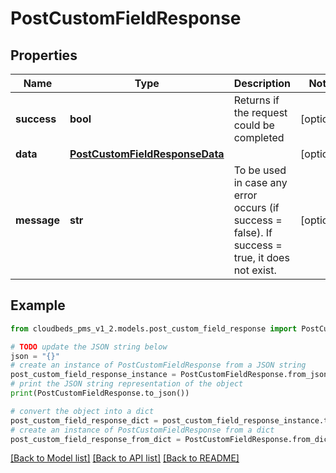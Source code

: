# PostCustomFieldResponse


## Properties

Name | Type | Description | Notes
------------ | ------------- | ------------- | -------------
**success** | **bool** | Returns if the request could be completed | [optional] 
**data** | [**PostCustomFieldResponseData**](PostCustomFieldResponseData.md) |  | [optional] 
**message** | **str** | To be used in case any error occurs (if success &#x3D; false). If success &#x3D; true, it does not exist. | [optional] 

## Example

```python
from cloudbeds_pms_v1_2.models.post_custom_field_response import PostCustomFieldResponse

# TODO update the JSON string below
json = "{}"
# create an instance of PostCustomFieldResponse from a JSON string
post_custom_field_response_instance = PostCustomFieldResponse.from_json(json)
# print the JSON string representation of the object
print(PostCustomFieldResponse.to_json())

# convert the object into a dict
post_custom_field_response_dict = post_custom_field_response_instance.to_dict()
# create an instance of PostCustomFieldResponse from a dict
post_custom_field_response_from_dict = PostCustomFieldResponse.from_dict(post_custom_field_response_dict)
```
[[Back to Model list]](../README.md#documentation-for-models) [[Back to API list]](../README.md#documentation-for-api-endpoints) [[Back to README]](../README.md)


